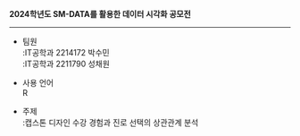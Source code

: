 **2024학년도 SM-DATA를 활용한 데이터 시각화 공모전**

------------------------------------------------------------------------

-   팀원\
    :IT공학과 2214172 박수민\
    :IT공학과 2211790 성채원

-   사용 언어 \
    R

-   주제\
    :캡스톤 디자인 수강 경험과 진로 선택의 상관관계 분석
